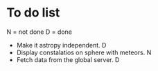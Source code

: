 To do list
==========

 N = not done
 D = done

 * Make it astropy independent. D
 * Display constalatios on sphere with meteors. N
 * Fetch data from the global server. D
